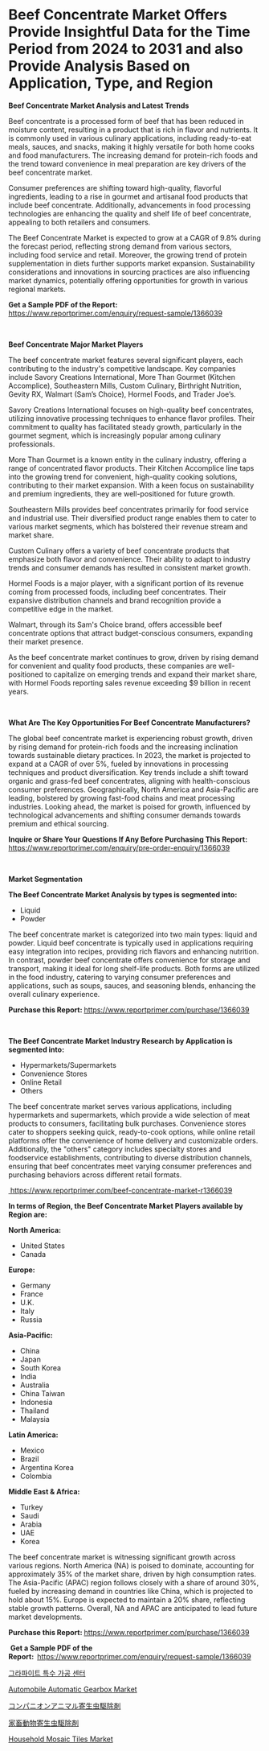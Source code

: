 <p><h1>Beef Concentrate Market Offers Provide Insightful Data for the Time Period from 2024 to 2031 and also Provide Analysis Based on Application, Type, and Region</h1></p><p><strong>Beef Concentrate Market Analysis and Latest Trends</strong></p>
<p><p>Beef concentrate is a processed form of beef that has been reduced in moisture content, resulting in a product that is rich in flavor and nutrients. It is commonly used in various culinary applications, including ready-to-eat meals, sauces, and snacks, making it highly versatile for both home cooks and food manufacturers. The increasing demand for protein-rich foods and the trend toward convenience in meal preparation are key drivers of the beef concentrate market. </p><p>Consumer preferences are shifting toward high-quality, flavorful ingredients, leading to a rise in gourmet and artisanal food products that include beef concentrate. Additionally, advancements in food processing technologies are enhancing the quality and shelf life of beef concentrate, appealing to both retailers and consumers.</p><p>The Beef Concentrate Market is expected to grow at a CAGR of 9.8% during the forecast period, reflecting strong demand from various sectors, including food service and retail. Moreover, the growing trend of protein supplementation in diets further supports market expansion. Sustainability considerations and innovations in sourcing practices are also influencing market dynamics, potentially offering opportunities for growth in various regional markets.</p></p>
<p><strong>Get a Sample PDF of the Report:&nbsp;</strong> <a href="https://www.reportprimer.com/enquiry/request-sample/1366039">https://www.reportprimer.com/enquiry/request-sample/1366039</a></p>
<p>&nbsp;</p>
<p><strong>Beef Concentrate Major Market Players</strong></p>
<p><p>The beef concentrate market features several significant players, each contributing to the industry's competitive landscape. Key companies include Savory Creations International, More Than Gourmet (Kitchen Accomplice), Southeastern Mills, Custom Culinary, Birthright Nutrition, Gevity RX, Walmart (Sam’s Choice), Hormel Foods, and Trader Joe’s. </p><p>Savory Creations International focuses on high-quality beef concentrates, utilizing innovative processing techniques to enhance flavor profiles. Their commitment to quality has facilitated steady growth, particularly in the gourmet segment, which is increasingly popular among culinary professionals.</p><p>More Than Gourmet is a known entity in the culinary industry, offering a range of concentrated flavor products. Their Kitchen Accomplice line taps into the growing trend for convenient, high-quality cooking solutions, contributing to their market expansion. With a keen focus on sustainability and premium ingredients, they are well-positioned for future growth.</p><p>Southeastern Mills provides beef concentrates primarily for food service and industrial use. Their diversified product range enables them to cater to various market segments, which has bolstered their revenue stream and market share.</p><p>Custom Culinary offers a variety of beef concentrate products that emphasize both flavor and convenience. Their ability to adapt to industry trends and consumer demands has resulted in consistent market growth.</p><p>Hormel Foods is a major player, with a significant portion of its revenue coming from processed foods, including beef concentrates. Their expansive distribution channels and brand recognition provide a competitive edge in the market.</p><p>Walmart, through its Sam's Choice brand, offers accessible beef concentrate options that attract budget-conscious consumers, expanding their market presence.</p><p>As the beef concentrate market continues to grow, driven by rising demand for convenient and quality food products, these companies are well-positioned to capitalize on emerging trends and expand their market share, with Hormel Foods reporting sales revenue exceeding $9 billion in recent years.</p></p>
<p>&nbsp;</p>
<p><strong>What Are The Key Opportunities For Beef Concentrate Manufacturers?</strong></p>
<p><p>The global beef concentrate market is experiencing robust growth, driven by rising demand for protein-rich foods and the increasing inclination towards sustainable dietary practices. In 2023, the market is projected to expand at a CAGR of over 5%, fueled by innovations in processing techniques and product diversification. Key trends include a shift toward organic and grass-fed beef concentrates, aligning with health-conscious consumer preferences. Geographically, North America and Asia-Pacific are leading, bolstered by growing fast-food chains and meat processing industries. Looking ahead, the market is poised for growth, influenced by technological advancements and shifting consumer demands towards premium and ethical sourcing.</p></p>
<p><strong>Inquire or Share Your Questions If Any Before Purchasing This Report:</strong> <a href="https://www.reportprimer.com/enquiry/pre-order-enquiry/1366039">https://www.reportprimer.com/enquiry/pre-order-enquiry/1366039</a></p>
<p>&nbsp;</p>
<p><strong>Market Segmentation</strong></p>
<p><strong>The Beef Concentrate Market Analysis by types is segmented into:</strong></p>
<p><ul><li>Liquid</li><li>Powder</li></ul></p>
<p><p>The beef concentrate market is categorized into two main types: liquid and powder. Liquid beef concentrate is typically used in applications requiring easy integration into recipes, providing rich flavors and enhancing nutrition. In contrast, powder beef concentrate offers convenience for storage and transport, making it ideal for long shelf-life products. Both forms are utilized in the food industry, catering to varying consumer preferences and applications, such as soups, sauces, and seasoning blends, enhancing the overall culinary experience.</p></p>
<p><strong>Purchase this Report:&nbsp;</strong><a href="https://www.reportprimer.com/purchase/1366039">https://www.reportprimer.com/purchase/1366039</a></p>
<p>&nbsp;</p>
<p><strong>The Beef Concentrate Market Industry Research by Application is segmented into:</strong></p>
<p><ul><li>Hypermarkets/Supermarkets</li><li>Convenience Stores</li><li>Online Retail</li><li>Others</li></ul></p>
<p><p>The beef concentrate market serves various applications, including hypermarkets and supermarkets, which provide a wide selection of meat products to consumers, facilitating bulk purchases. Convenience stores cater to shoppers seeking quick, ready-to-cook options, while online retail platforms offer the convenience of home delivery and customizable orders. Additionally, the "others" category includes specialty stores and foodservice establishments, contributing to diverse distribution channels, ensuring that beef concentrates meet varying consumer preferences and purchasing behaviors across different retail formats.</p></p>
<p><a href="https://www.reportprimer.com/beef-concentrate-market-r1366039">&nbsp;https://www.reportprimer.com/beef-concentrate-market-r1366039</a></p>
<p><strong>In terms of Region, the Beef Concentrate Market Players available by Region are:</strong></p>
<p>
    <p> <strong> North America: </strong>
        <ul>
            <li>United States</li>
            <li>Canada</li>
        </ul>
        </p> 
    <p> <strong> Europe: </strong>
        <ul>
            <li>Germany</li>
            <li>France</li>
            <li>U.K.</li>
            <li>Italy</li>
            <li>Russia</li>
        </ul>
        </p> 
    <p> <strong> Asia-Pacific: </strong>
        <ul>
            <li>China</li>
            <li>Japan</li>
            <li>South Korea</li>
            <li>India</li>
            <li>Australia</li>
            <li>China Taiwan</li>
            <li>Indonesia</li>
            <li>Thailand</li>
            <li>Malaysia</li>
        </ul>
        </p> 
    <p> <strong> Latin America: </strong>
        <ul>
            <li>Mexico</li>
            <li>Brazil</li>
            <li>Argentina Korea</li>
            <li>Colombia</li>
        </ul>
        </p> 
    <p> <strong> Middle East & Africa: </strong>
        <ul>
            <li>Turkey</li>
            <li>Saudi</li>
            <li>Arabia</li>
            <li>UAE</li>
            <li>Korea</li>
        </ul>
    </p>
    </p>
<p><p>The beef concentrate market is witnessing significant growth across various regions. North America (NA) is poised to dominate, accounting for approximately 35% of the market share, driven by high consumption rates. The Asia-Pacific (APAC) region follows closely with a share of around 30%, fueled by increasing demand in countries like China, which is projected to hold about 15%. Europe is expected to maintain a 20% share, reflecting stable growth patterns. Overall, NA and APAC are anticipated to lead future market developments.</p></p>
<p><strong>Purchase this Report: </strong><a href="https://www.reportprimer.com/purchase/1366039">https://www.reportprimer.com/purchase/1366039</a></p>
<p>&nbsp;<strong>Get a Sample PDF of the Report:&nbsp;&nbsp;</strong><a href="https://www.reportprimer.com/enquiry/request-sample/1366039">https://www.reportprimer.com/enquiry/request-sample/1366039</a></p>
<p><strong></strong></p>
<p><p><a href="https://medium.com/@eva.gronbech/%EA%B7%B8%EB%9E%98%ED%8C%8C%EC%9D%B4%ED%8A%B8-%ED%8A%B9%EB%B3%84-%EA%B0%80%EA%B3%B5-%EC%84%BC%ED%84%B0-%EC%8B%9C%EC%9E%A5-%EC%A1%B0%EC%82%AC-%EB%B3%B4%EA%B3%A0%EC%84%9C-2031%EB%85%84%EA%B9%8C%EC%A7%80-5-1-%EC%9D%98-%EC%97%B0%ED%8F%89%EA%B7%A0-%EC%84%B1%EC%9E%A5%EB%A5%A0-cagr-%EB%A1%9C-%EC%84%B1%EC%9E%A5%ED%95%98%EB%8A%94-%EA%B7%B8%EB%9E%98%ED%8C%8C%EC%9D%B4%ED%8A%B8-%ED%8A%B9%EB%B3%84-%EA%B0%80%EA%B3%B5-%EC%84%BC%ED%84%B0-%EC%8B%9C%EC%9E%A5%EC%9D%98-%EC%8B%9C%EC%9E%A5-%EA%B7%9C%EB%AA%A8-%EB%B0%8F-%EC%88%98%EC%9D%B5-%EB%B6%84%EC%84%9D-%ED%83%90%EC%83%89-1de0aa17206b">그라파이트 특수 가공 센터</a></p><p><a href="https://medium.com/@hilarydonald11_4302/automobile-automatic-gearbox-industry-analysis-report-its-market-size-growing-with-a-cagr-of-10-1-fe04f03a5558">Automobile Automatic Gearbox Market</a></p><p><a href="https://medium.com/@toryqamc/%E3%82%B3%E3%83%B3%E3%83%91%E3%83%8B%E3%82%AA%E3%83%B3%E3%82%A2%E3%83%8B%E3%83%9E%E3%83%AB%E3%83%91%E3%83%A9%E3%82%B7%E3%83%86%E3%82%A3%E3%82%B5%E3%82%A4%E3%83%89%E7%94%A3%E6%A5%AD%E3%82%BB%E3%82%AF%E3%82%BF%E3%83%BC-2024%E5%B9%B4%E3%81%8B%E3%82%892031%E5%B9%B4%E3%81%BE%E3%81%A7%E3%81%AE%E6%96%B0%E6%8A%80%E8%A1%93%E3%81%A8%E5%B8%82%E5%A0%B4%E3%81%B8%E3%81%AE%E5%BD%B1%E9%9F%BF%E3%81%AE%E4%BA%88%E6%B8%AC-d9189ff2a018?postPublishedType=repub">コンパニオンアニマル寄生虫駆除剤</a></p><p><a href="https://medium.com/@toryqamc/%E5%B8%82%E5%A0%B4%E4%BA%88%E6%B8%AC%E3%81%AE%E5%A4%89%E5%8C%96-%E3%82%B0%E3%83%AD%E3%83%BC%E3%83%90%E3%83%AB%E5%AE%B6%E7%95%9C%E5%AF%84%E7%94%9F%E8%99%AB%E9%A7%86%E9%99%A4%E5%89%A4%E5%B8%82%E5%A0%B4%E3%81%AE%E5%8B%95%E5%90%91%E3%81%A8%E4%BB%8A%E5%BE%8C%E3%81%AE%E3%83%88%E3%83%AC%E3%83%B3%E3%83%89-2024%E5%B9%B4-2031%E5%B9%B4-84e62b80e8f2?postPublishedType=repub">家畜動物寄生虫駆除剤</a></p><p><a href="https://medium.com/@hilarydonald11_4302/market-dynamics-and-future-trends-in-the-global-household-mosaic-tiles-market-sector-forecasted-for-2d3b906d65af?postPublishedType=repub">Household Mosaic Tiles Market</a></p></p>
